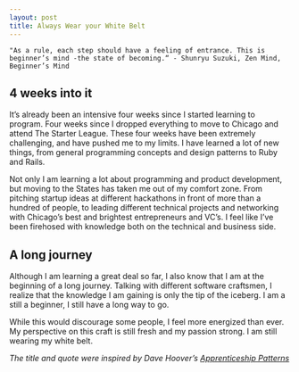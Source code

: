 ```yaml
---
layout: post
title: Always Wear your White Belt
---
```


    "As a rule, each step should have a feeling of entrance. This is beginner’s mind -the state of becoming.“ - Shunryu Suzuki, Zen Mind, Beginner’s Mind

## 4 weeks into it

It’s already been an intensive four weeks since I started learning to program. Four weeks since I dropped everything to move to Chicago and attend The Starter League. These four weeks have been extremely challenging, and have pushed me to my limits. I have learned a lot of new things, from general programming concepts and design patterns to Ruby and Rails.

Not only I am learning a lot about programming and product development, but moving to the States has taken me out of my comfort zone. From pitching startup ideas at different hackathons in front of more than a hundred of people, to leading different technical projects and networking with Chicago’s best and brightest entrepreneurs and VC’s. I feel like I’ve been firehosed with knowledge both on the technical and business side.

## A long journey

Although I am learning a great deal so far, I also know that I am at the beginning of a long journey. Talking with different software craftsmen, I realize that the knowledge I am gaining is only the tip of the iceberg. I am a still a beginner, I still have a long way to go.

While this would discourage some people, I feel more energized than ever. My perspective on this craft is still fresh and my passion strong.  I am still wearing my white belt.

_The title and quote were inspired by Dave Hoover’s [Apprenticeship Patterns](http://www.amazon.com/Apprenticeship-Patterns-Guidance-Aspiring-Craftsman/dp/0596518382/ref=sr_1_1?ie=UTF8&qid=1351599860&sr=8-1&keywords=apprenticeship%20patterns)_